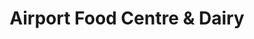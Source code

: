 ---
title: "Airport Food Centre & Dairy"
url: /christchurch/airport-food-centre-and-dairy/
shop: convenience
---